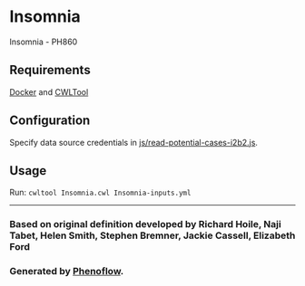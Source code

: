 # Insomnia

Insomnia - PH860

## Requirements

[Docker](https://docs.docker.com/install/) and [CWLTool](https://github.com/common-workflow-language/cwltool#install)

## Configuration

Specify data source credentials in [js/read-potential-cases-i2b2.js](js/read-potential-cases-i2b2.js).

## Usage

Run: `cwltool Insomnia.cwl Insomnia-inputs.yml`

***

### Based on original definition developed by Richard Hoile, Naji Tabet, Helen Smith, Stephen Bremner, Jackie Cassell, Elizabeth Ford
### Generated by [Phenoflow](https://kclhi.org/phenoflow).
